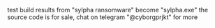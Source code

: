 test build results from "sylpha ransomware" become "sylpha.exe"
the source code is for sale, chat on telegram "@cyborgprjkt" for more
